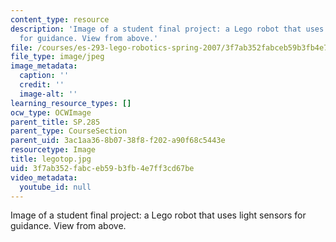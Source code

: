 ```yaml
---
content_type: resource
description: 'Image of a student final project: a Lego robot that uses light sensors
  for guidance. View from above.'
file: /courses/es-293-lego-robotics-spring-2007/3f7ab352fabceb59b3fb4e7ff3cd67be_legotop.jpg
file_type: image/jpeg
image_metadata:
  caption: ''
  credit: ''
  image-alt: ''
learning_resource_types: []
ocw_type: OCWImage
parent_title: SP.285
parent_type: CourseSection
parent_uid: 3ac1aa36-8b07-38f8-f202-a90f68c5443e
resourcetype: Image
title: legotop.jpg
uid: 3f7ab352-fabc-eb59-b3fb-4e7ff3cd67be
video_metadata:
  youtube_id: null
---
```

Image of a student final project: a Lego robot that uses light sensors for guidance. View from above.

